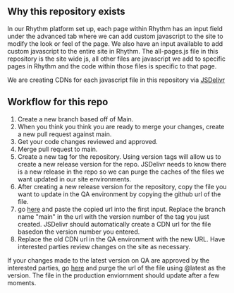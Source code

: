 

## Why this repository exists
In our Rhythm platform set up, each page within Rhythm has an input field under the advanced tab where we can add custom javascript to the site to modify the look or feel of the page. We also have an input available to add custom javascript to the entire site in Rhythm.
The all-pages.js file in this repository is the site wide js, all other files are javascript we add to specific pages in Rhythm and the code within those files is specific to that page.

We are creating CDNs for each javascript file in this repository via [JSDelivr](https://www.jsdelivr.com/github)

## Workflow for this repo
1. Create a new branch based off of Main.
2. When you think you think you are ready to merge your changes, create a new pull request against main.
3. Get your code changes reviewed and approved.
4. Merge pull request to main.
5. Create a new tag for the repository. Using version tags will allow us to create a new release version for the repo. JSDelivr needs to know there is a new release in the repo so we can purge the caches of the files we want updated in our site environments.
6. After creating a new release version for the repository, copy the file you want to update in the QA environment by copying the github url of the file.
7. go [here](https://www.jsdelivr.com/github) and paste the copied url into the first input. Replace the branch name "main" in the url with the version number of the tag you just created. JSDelivr should automatically create a CDN url for the file basedon the version number you entered.
8. Replace the old CDN url in the QA environment with the new URL. Have interested parties review changes on the site as necessary.

If your changes made to the latest version on QA are approved by the interested parties, go [here](https://www.jsdelivr.com/tools/purge) and purge the url of the file using @latest as the version. The file in the production enviornment should update after a few moments.




